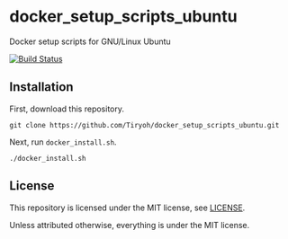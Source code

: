 # docker_setup_scripts_ubuntu
Docker setup scripts for GNU/Linux Ubuntu

[![Build Status](https://travis-ci.org/Tiryoh/docker_setup_scripts_ubuntu.svg?branch=master)](https://travis-ci.org/Tiryoh/docker_setup_scripts_ubuntu)

## Installation

First, download this repository.

```
git clone https://github.com/Tiryoh/docker_setup_scripts_ubuntu.git
```

Next, run `docker_install.sh`.

```
./docker_install.sh
```

## License

This repository is licensed under the MIT license, see [LICENSE]( ./LICENSE  ).

Unless attributed otherwise, everything is under the MIT license.

